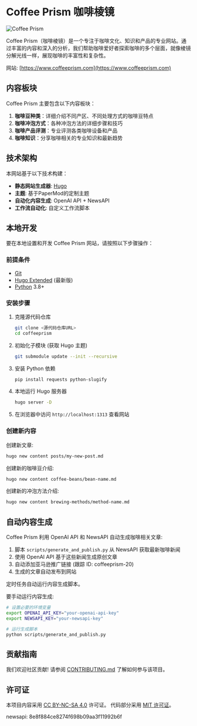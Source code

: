 # Coffee Prism 咖啡棱镜

![Coffee Prism](https://via.placeholder.com/800x400?text=Coffee+Prism)

Coffee Prism（咖啡棱镜）是一个专注于咖啡文化、知识和产品的专业网站。通过丰富的内容和深入的分析，我们帮助咖啡爱好者探索咖啡的多个层面，就像棱镜分解光线一样，展现咖啡的丰富性和复杂性。

网站: [https://www.coffeeprism.com](https://www.coffeeprism.com)

## 内容板块

Coffee Prism 主要包含以下内容板块：

1. **咖啡豆种类**：详细介绍不同产区、不同处理方式的咖啡豆特点
2. **咖啡冲泡方式**：各种冲泡方法的详细步骤和技巧
3. **咖啡产品评测**：专业评测各类咖啡设备和产品
4. **咖啡知识**：分享咖啡相关的专业知识和最新趋势

## 技术架构

本网站基于以下技术构建：

- **静态网站生成器**: [Hugo](https://gohugo.io/)
- **主题**: 基于PaperMod的定制主题
- **自动化内容生成**: OpenAI API + NewsAPI
- **工作流自动化**: 自定义工作流脚本

## 本地开发

要在本地设置和开发 Coffee Prism 网站，请按照以下步骤操作：

### 前提条件

- [Git](https://git-scm.com/)
- [Hugo Extended](https://gohugo.io/installation/) (最新版)
- [Python](https://www.python.org/downloads/) 3.8+

### 安装步骤

1. 克隆源代码仓库
   ```bash
   git clone <源代码仓库URL>
   cd coffeeprism
   ```

2. 初始化子模块 (获取 Hugo 主题)
   ```bash
   git submodule update --init --recursive
   ```

3. 安装 Python 依赖
   ```bash
   pip install requests python-slugify
   ```

4. 本地运行 Hugo 服务器
   ```bash
   hugo server -D
   ```

5. 在浏览器中访问 `http://localhost:1313` 查看网站

### 创建新内容

创建新文章:
```bash
hugo new content posts/my-new-post.md
```

创建新的咖啡豆介绍:
```bash
hugo new content coffee-beans/bean-name.md
```

创建新的冲泡方法介绍:
```bash
hugo new content brewing-methods/method-name.md
```

## 自动内容生成

Coffee Prism 利用 OpenAI API 和 NewsAPI 自动生成咖啡相关文章:

1. 脚本 `scripts/generate_and_publish.py` 从 NewsAPI 获取最新咖啡新闻
2. 使用 OpenAI API 基于这些新闻生成原创文章
3. 自动添加亚马逊推广链接 (跟踪 ID: coffeeprism-20)
4. 生成的文章自动发布到网站

定时任务自动运行内容生成脚本。

要手动运行内容生成:

```bash
# 设置必要的环境变量
export OPENAI_API_KEY="your-openai-api-key"
export NEWSAPI_KEY="your-newsapi-key"

# 运行生成脚本
python scripts/generate_and_publish.py
```

## 贡献指南

我们欢迎社区贡献! 请参阅 [CONTRIBUTING.md](CONTRIBUTING.md) 了解如何参与该项目。

## 许可证

本项目内容采用 [CC BY-NC-SA 4.0](https://creativecommons.org/licenses/by-nc-sa/4.0/) 许可证。
代码部分采用 [MIT 许可证](LICENSE)。

newsapi: 8e8f884ce8274f698b09aa3f11992b6f